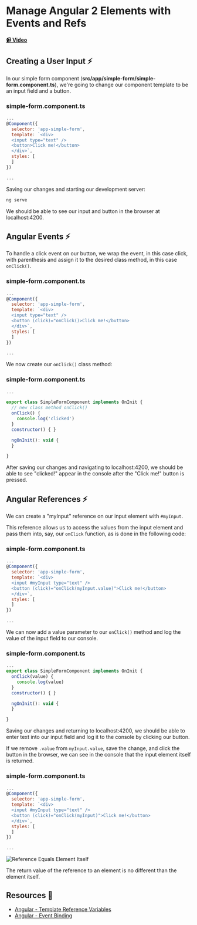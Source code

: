 # Manage Angular 2 Elements with Events and Refs

**[📹 Video](https://egghead.io/lessons/angular-manage-angular-2-elements-with-events-and-refs)**

## Creating a User Input ⚡
In our simple form component (**src/app/simple-form/simple-form.component.ts**), we're going to change our component template to be an input field and a button.
### simple-form.component.ts
```js
...
@Component({
  selector: 'app-simple-form',
  template: `<div>
  <input type="text" />
  <button>Click me!</button>
  </div>`,
  styles: [
  ]
})

...
```

Saving our changes and starting our development server:
```bash
ng serve
```
We should be able to see our input and button in the browser at localhost:4200.

## Angular Events ⚡
To handle a click event on our button, we wrap the event, in this case click, with parenthesis and assign it to the desired class method, in this case `onClick()`.

### simple-form.component.ts
```js
...
@Component({
  selector: 'app-simple-form',
  template: `<div>
  <input type="text" />
  <button (click)="onClick()>Click me!</button>
  </div>`,
  styles: [
  ]
})

...
```
We now create our `onClick()` class method:
### simple-form.component.ts
```js
...

export class SimpleFormComponent implements OnInit {
  // new class method onClick()
  onClick() {
    console.log('clicked')
  }
  constructor() { }

  ngOnInit(): void {
  }

}
```
After saving our changes and navigating to localhost:4200, we should be able to see "clicked!" appear in the console after the "Click me!" button is pressed.

## Angular References ⚡
We can create a "myInput" reference on our input element with `#myInput`.

This reference allows us to access the values from the input element and pass them into, say, our `onClick` function, as is done in the following code:
### simple-form.component.ts
```js
...
@Component({
  selector: 'app-simple-form',
  template: `<div>
  <input #myInput type="text" />
  <button (click)="onClick(myInput.value)">Click me!</button>
  </div>`,
  styles: [
  ]
})

...
```

We can now add a value parameter to our `onClick()` method and log the value of the input field to our console.
### simple-form.component.ts
```js
...
export class SimpleFormComponent implements OnInit {
  onClick(value) {
    console.log(value)
  }
  constructor() { }

  ngOnInit(): void {
  }

}
```
Saving our changes and returning to localhost:4200, we should be able to enter text into our input field and log it to the console by clicking our button.

If we remove `.value` from `myInput.value`, save the change, and click the button in the browser, we can see in the console that the input element itself is returned.
### simple-form.component.ts
```js
...
@Component({
  selector: 'app-simple-form',
  template: `<div>
  <input #myInput type="text" />
  <button (click)="onClick(myInput)">Click me!</button>
  </div>`,
  styles: [
  ]
})

...
```
![Reference Equals Element Itself](https://res.cloudinary.com/dg3gyk0gu/image/upload/v1594927986/transcript-images/angular-manage-angular-2-elements-with-events-and-refs-reference-equals-element-itself.jpg)

The return value of the reference to an element is no different than the element itself.

## Resources 📖
- [Angular - Template Reference Variables](https://angular.io/guide/template-syntax#template-reference-variables-var)
- [Angular - Event Binding](https://angular.io/guide/template-syntax#event-binding-event)